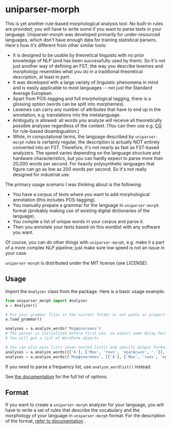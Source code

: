 # uniparser-morph

This is yet another rule-based morphological analysis tool. No built-in rules are provided; you will have to write some if you want to parse texts in your language. Uniparser-morph was developed primarily for under-resourced languages, which don't have enough data for training statistical parsers. Here's how it's different from other similar tools:

* It is designed to be usable by theoretical linguists with no prior knowledge of NLP (and has been successfully used by them). So it's not just another way of defining an FST; the way you describe lexemes and morphology resembles what you do in a traditional theoretical description, at least in part.
* It was developed with a large variety of linguistic phenomena in mind and is easily applicable to most languages -- not just the Standard Average European.
* Apart from POS-tagging and full morphological tagging, there is a glossing option (words can be split into morphemes).
* Lexemes can carry any number of attributes that have to end up in the annotation, e.g. translations into the metalanguage.
* Ambiguity is allowed: all words you analyze will receive all theoretically possible analyses regardless of the context. (You can then use e.g. [CG](https://visl.sdu.dk/constraint_grammar.html) for rule-based disambiguation.)
* While, in computational terms, the language described by ``uniparser-morph`` rules is certainly regular, the description is actually NOT entirely converted into an FST. Therefore, it's not nearly as fast as FST-based analyzers. The speed varies depending on the language structure and hardware characteristics, but you can hardly expect to parse more than 20,000 words per second. For heavily polysynthetic languages that figure can go as low as 200 words per second. So it's not really designed for industrial use.

The primary usage scenario I was thinking about is the following:

* You have a corpus of texts where you want to add morphological annotation (this includes POS-tagging).
* You manually prepare a grammar for the language in ``uniparser-morph`` format (probably making use of existing digital dictionaries of the language).
* You compile a list of unique words in your corpus and parse it.
* Then you annotate your texts based on this wordlist with any software you want.

Of course, you can do other things with ``uniparser-morph``, e.g. make it a part of a more complex NLP pipeline; just make sure low speed is not an issue in your case.

``uniparser-morph`` is distributed under the MIT license (see LICENSE).

## Usage
Import the ``Analyzer`` class from the package. Here is a basic usage example:

```python
from uniparser_morph import Analyzer
a = Analyzer()

# Put your grammar files in the current folder or set paths as properties of the Analyzer class (see below)
a.load_grammar()

analyses = a.analyze_words('Морфологияез')
# The parser is initialized before first use, so expect some delay here (usually several seconds)
# You will get a list of Wordform objects

# You can also pass lists (even nested lists) and specify output format ('xml' or 'json'):
analyses = a.analyze_words([['А'], ['Мон', 'тонэ', 'яратӥсько', '.']], format='xml')
analyses = a.analyze_words(['Морфологияез', [['А'], ['Мон', 'тонэ', 'яратӥсько', '.']]], format='json')
```

If you need to parse a frequency list, use ``analyze_wordlist()`` instead.

See [the documentation](https://uniparser-morph.readthedocs.io/en/latest/) for the full list of options.

## Format
If you want to create a ``uniparser-morph`` analyzer for your language, you will have to write a set of rules that describe the vocabulary and the morphology of your language in ``uniparser-morph`` format. For the description of the format, [refer to documentation](https://uniparser-morph.readthedocs.io/en/latest/) .
